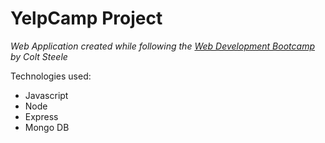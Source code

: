 # YelpCamp Project
*Web Application created while following the [Web Development Bootcamp](https://www.udemy.com/course/the-web-developer-bootcamp/) by Colt Steele*

Technologies used:

* Javascript
* Node
* Express
* Mongo DB


